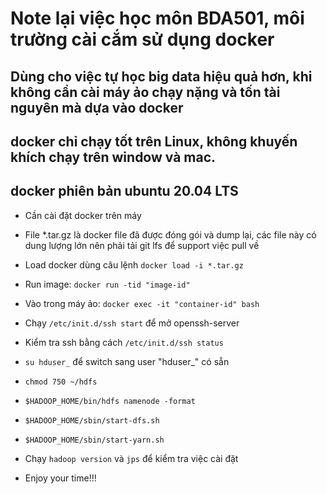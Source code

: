 # Note lại việc học môn BDA501, môi trường cài cắm sử dụng docker 
## Dùng cho việc tự học big data hiệu quả hơn, khi không cần cài máy ảo chạy nặng và tốn tài nguyên mà dựa vào docker
## docker chỉ chạy tốt trên Linux, không khuyến khích chạy trên window và mac.
## docker phiên bản ubuntu 20.04 LTS

- Cần cài đặt docker trên máy
- File \*.tar.gz là docker file đã được đóng gói và dump lại, các file này có dung lượng lớn nên phải tải git lfs để support việc pull về
- Load docker dùng câu lệnh ```docker load -i *.tar.gz```
- Run image: ```docker run -tid "image-id"```
- Vào trong máy ảo: ```docker exec -it "container-id" bash```
- Chạy ```/etc/init.d/ssh start``` để mở openssh-server
- Kiểm tra ssh bằng cách ```/etc/init.d/ssh status```
- ```su hduser_``` để switch sang user "hduser\_" có sẵn
- ```chmod 750 ~/hdfs```
- ```$HADOOP_HOME/bin/hdfs namenode -format```
- ```$HADOOP_HOME/sbin/start-dfs.sh```
- ```$HADOOP_HOME/sbin/start-yarn.sh```
- Chạy ```hadoop version``` và ```jps``` để kiểm tra việc cài đặt

- Enjoy your time!!!
